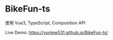 # BikeFun-ts

使用 Vue3, TypeScript, Composition API

Live Demo: https://yunlew531.github.io/BikeFun-ts/
